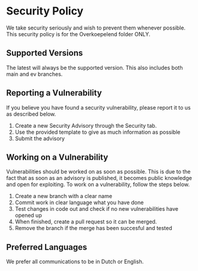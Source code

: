 # Security Policy
We take security seriously and wish to prevent them whenever possible. This security policy is for the Overkoepelend folder ONLY.

## Supported Versions
The latest will always be the supported version. This also includes both main and ev branches.

## Reporting a Vulnerability
If you believe you have found a security vulnerability, please report it to us as described below.

1. Create a new Security Advisory through the Security tab.
2. Use the provided template to give as much information as possible
3. Submit the advisory

## Working on a Vulnerability
Vulnerabilities should be worked on as soon as possible. This is due to the fact that as soon as an advisory is published, it becomes public knowledge and open for exploiting. To work on a vulnerability, follow the steps below.

1. Create a new branch with a clear name
2. Commit work in clear language what you have done
3. Test changes in code out and check if no new vulnerabilities have opened up
4. When finished, create a pull request so it can be merged.
5. Remove the branch if the merge has been succesful and tested

## Preferred Languages
We prefer all communications to be in Dutch or English.
